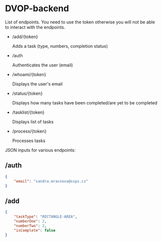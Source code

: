 # DVOP-backend
List of endpoints.
You need to use the token otherwise you will not be able to interact with the endpoints.

* /add/{token}
   
   Adds a task (type, numbers, completion status)
* /auth
   
   Authenticates the user (email)
* /whoami/{token}
   
   Displays the user's email
* /status/{token}
   
   Displays how many tasks have been completed/are yet to be completed
* /tasklist/{token}
   
   Displays list of tasks
* /process/{token}
 
   Processes tasks




JSON inputs for various endpoints:

## /auth
```json
{
    "email": "sandra.mracnova@ssps.cz"
}
```
## /add
```json
{
    "taskType": "RECTANGLE-AREA",
    "numberOne": 2,
    "numberTwo": 2,
    "isComplete": false
}
```
